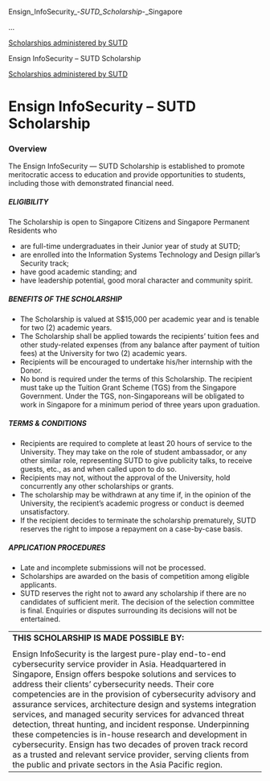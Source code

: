 Ensign_InfoSecurity_-_SUTD_Scholarship_-_Singapore



…

 [Scholarships administered by SUTD](/admissions/undergraduate/scholarship/sutd-administered) 

Ensign InfoSecurity – SUTD Scholarship

[Scholarships administered by SUTD](https://www.sutd.edu.sg/admissions/undergraduate/scholarship/sutd-administered)

Ensign InfoSecurity – SUTD Scholarship
======================================

### Overview



The Ensign InfoSecurity — SUTD Scholarship is established to promote meritocratic access to education and provide opportunities to students, including those with demonstrated financial need.



##### **ELIGIBILITY**



The Scholarship is open to Singapore Citizens and Singapore Permanent Residents who



* are full-time undergraduates in their Junior year of study at SUTD;
* are enrolled into the Information Systems Technology and Design pillar’s Security track;
* have good academic standing; and
* have leadership potential, good moral character and community spirit.


##### **BENEFITS OF THE SCHOLARSHIP**



* The Scholarship is valued at S$15,000 per academic year and is tenable for two (2) academic years.
* The Scholarship shall be applied towards the recipients’ tuition fees and other study-related expenses (from any balance after payment of tuition fees) at the University for two (2) academic years.
* Recipients will be encouraged to undertake his/her internship with the Donor.
* No bond is required under the terms of this Scholarship. The recipient must take up the Tuition Grant Scheme (TGS) from the Singapore Government. Under the TGS, non-Singaporeans will be obligated to work in Singapore for a minimum period of three years upon graduation.


##### **TERMS & CONDITIONS**



* Recipients are required to complete at least 20 hours of service to the University. They may take on the role of student ambassador, or any other similar role, representing SUTD to give publicity talks, to receive guests, etc., as and when called upon to do so.
* Recipients may not, without the approval of the University, hold concurrently any other scholarships or grants.
* The scholarship may be withdrawn at any time if, in the opinion of the University, the recipient’s academic progress or conduct is deemed unsatisfactory.
* If the recipient decides to terminate the scholarship prematurely, SUTD reserves the right to impose a repayment on a case-by-case basis.


##### **APPLICATION PROCEDURES**



* Late and incomplete submissions will not be processed.
* Scholarships are awarded on the basis of competition among eligible applicants.
* SUTD reserves the right not to award any scholarship if there are no candidates of sufficient merit. The decision of the selection committee is final. Enquiries or disputes surrounding its decisions will not be entertained.


|  |
| --- |
| **THIS SCHOLARSHIP IS MADE POSSIBLE BY:** |
|  |
| Ensign InfoSecurity is the largest pure-play end-to-end cybersecurity service provider in Asia. Headquartered in Singapore, Ensign offers bespoke solutions and services to address their clients’ cybersecurity needs. Their core competencies are in the provision of cybersecurity advisory and assurance services, architecture design and systems integration services, and managed security services for advanced threat detection, threat hunting, and incident response. Underpinning these competencies is in-house research and development in cybersecurity. Ensign has two decades of proven track record as a trusted and relevant service provider, serving clients from the public and private sectors in the Asia Pacific region. |

